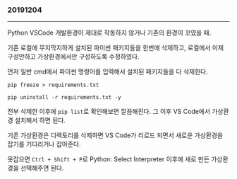 ### 20191204
---

Python VSCode 개발환경이 제대로 작동하지 않거나 기존의 환경이 꼬였을 때.

기존 로컬에 무지막지하게 설치된 파이썬 패키지들을 한번에 삭제하고, 로컬에서 이제 구성안하고 가상환경에서만 구성하도록 수정하였다.

먼저 일반 cmd에서 파이썬 명령어를 입력해서 설치된 패키지들을 다 삭제한다.

```
pip freeze > requirements.txt
```
```
pip uninstall -r requirements.txt -y
```

전부 삭제한 이후에 `pip list`로 확인해보면 깔끔해진다. 그 이후 VS Code에서 가상환경 설치해서 하면 된다.

기존 가상환경은 디렉토리를 삭제하면 VS Code가 리로드 되면서 새로운 가상환경을 잡기를 기다리거나 잡아준다.

못잡으면 `Ctrl + Shift + P`로 Python: Select Interpreter 이후에 새로 만든 가상환경을 선택해주면 된다.